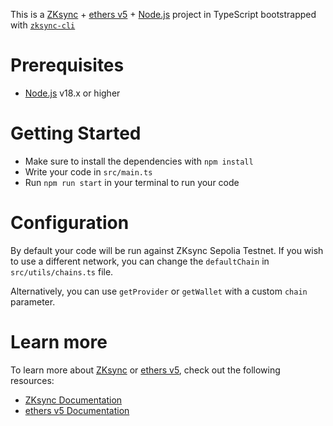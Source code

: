 This is a [ZKsync](https://zksync.io) + [ethers v5](https://docs.ethers.org/v5/) + [Node.js](https://nodejs.org/) project in TypeScript bootstrapped with [`zksync-cli`](https://github.com/matter-labs/zksync-cli)

# Prerequisites

- [Node.js](https://nodejs.org/) v18.x or higher

# Getting Started

- Make sure to install the dependencies with `npm install`
- Write your code in `src/main.ts`
- Run `npm run start` in your terminal to run your code

# Configuration

By default your code will be run against ZKsync Sepolia Testnet. If you wish to use a different network, you can change the `defaultChain` in `src/utils/chains.ts` file.

Alternatively, you can use `getProvider` or `getWallet` with a custom `chain` parameter.

# Learn more

To learn more about [ZKsync](https://zksync.io) or [ethers v5](https://docs.ethers.org/v5/), check out the following resources:

- [ZKsync Documentation](https://docs.zksync.io/build)
- [ethers v5 Documentation](https://docs.ethers.org/v5/)
